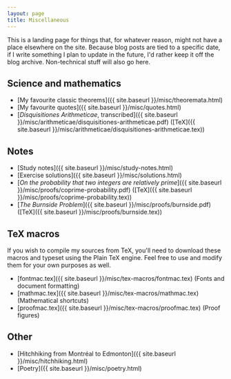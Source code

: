 ```yaml
---
layout: page
title: Miscellaneous
---
```


This is a landing page for things that, for whatever reason, might not have a place elsewhere on the site. Because blog posts are tied to a specific date, if I write something I plan to update in the future, I'd rather keep it off the blog archive. Non-technical stuff will also go here.

## Science and mathematics

+ [My favourite classic theorems]({{ site.baseurl }}/misc/theoremata.html)
+ [My favourite quotes]({{ site.baseurl }}/misc/quotes.html)
+ [_Disquisitiones Arithmeticae_, transcribed]({{ site.baseurl }}/misc/arithmeticae/disquisitiones-arithmeticae.pdf) ([TeX]({{ site.baseurl }}/misc/arithmeticae/disquisitiones-arithmeticae.tex))

## Notes
+ [Study notes]({{ site.baseurl }}/misc/study-notes.html)
+ [Exercise solutions]({{ site.baseurl }}/misc/solutions.html)
+ [_On the probability that two integers are relatively prime_]({{ site.baseurl }}/misc/proofs/coprime-probability.pdf) ([TeX]({{ site.baseurl }}/misc/proofs/coprime-probability.tex))
+ [_The Burnside Problem_]({{ site.baseurl }}/misc/proofs/burnside.pdf) ([TeX]({{ site.baseurl }}/misc/proofs/burnside.tex))

## TeX macros

If you wish to compile my sources from TeX, you'll need to download these macros and typeset using the Plain TeX engine. Feel free to use and modify them for your own purposes as well.

+ [fontmac.tex]({{ site.baseurl }}/misc/tex-macros/fontmac.tex) (Fonts and document formatting)
+ [mathmac.tex]({{ site.baseurl }}/misc/tex-macros/mathmac.tex) (Mathematical shortcuts)
+ [proofmac.tex]({{ site.baseurl }}/misc/tex-macros/proofmac.tex) (Proof figures)

## Other

+ [Hitchhiking from Montréal to Edmonton]({{ site.baseurl }}/misc/hitchhiking.html)
+ [Poetry]({{ site.baseurl }}/misc/poetry.html)
